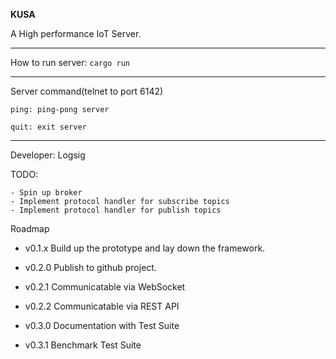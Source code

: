 **KUSA**

A High performance IoT Server.

---
How to run server:
`cargo run`

---
Server command(telnet to port 6142)

`ping: ping-pong server`

`quit: exit server`

---

Developer: Logsig

TODO:

    - Spin up broker
    - Implement protocol handler for subscribe topics
    - Implement protocol handler for publish topics


Roadmap

- v0.1.x Build up the prototype and lay down the framework.

- v0.2.0 Publish to github project.
- v0.2.1 Communicatable via WebSocket
- v0.2.2 Communicatable via REST API
- v0.3.0 Documentation with Test Suite
- v0.3.1 Benchmark Test Suite